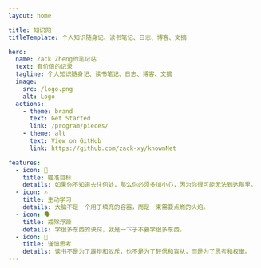 ```yaml
---
layout: home

title: 知识网
titleTemplate: 个人知识随身记、读书笔记、日志、博客、文摘

hero:
  name: Zack Zheng的笔记站
  text: 有价值的记录
  tagline: 个人知识随身记、读书笔记、日志、博客、文摘
  image:
    src: /logo.png
    alt: Logo
  actions:
    - theme: brand
      text: Get Started
      link: /program/pieces/
    - theme: alt
      text: View on GitHub
      link: https://github.com/zack-xy/knownNet

features:
  - icon: 🫵
    title: 瞄准目标
    details: 如果你不知道去往何处，那么你必须多加小心，因为你很可能无法到达那里。
  - icon: ✍️
    title: 主动学习
    details: 大脑不是一个用于填充的容器，而是一束需要点燃的火焰。
  - icon: 🗣️
    title: 戒除浮躁
    details: 学很多东西的诀窍，就是一下子不要学很多东西。
  - icon: 🧠
    title: 谨慎思考
    details: 读书不是为了雄辩和驳斥，也不是为了轻信和盲从，而是为了思考和权衡。
---
```

